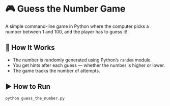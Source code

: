 # 🎮 Guess the Number Game

A simple command-line game in Python where the computer picks a number between 1 and 100, and the player has to guess it!

## 🧠 How It Works

- The number is randomly generated using Python’s `random` module.
- You get hints after each guess — whether the number is higher or lower.
- The game tracks the number of attempts.

## ▶️ How to Run

```bash
python guess_the_number.py
